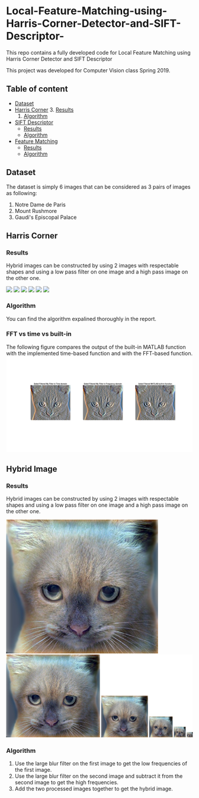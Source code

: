 # Local-Feature-Matching-using-Harris-Corner-Detector-and-SIFT-Descriptor-

This repo contains a fully developed code for Local Feature Matching using Harris Corner Detector and SIFT Descriptor 

This project was developed for Computer Vision class Spring 2019.

## Table of content
- [Dataset](#Dataset)
- [Harris Corner](#Harris-Corner)
  3. [Results](#Results)
  1. [Algorithm](#Algorithm)
- [SIFT Descriptor](#SIFT-Descriptor)
    - [Results](#Results)
    - [Algorithm](#Algorithm)
- [Feature Matching](#Feature-Matching)
    - [Results](#Results)
    - [Algorithm](#Algorithm)

## Dataset
The dataset is simply 6 images that can be considered as 3 pairs of images as following:
1. Notre Dame de Paris
2. Mount Rushmore
3. Gaudi's Episcopal Palace

## Harris Corner

### Results
Hybrid images can be constructed by using 2 images with respectable shapes and using a low
pass filter on one image and a high pass image on the other one.

![](https://github.com/ahmedwael19/Local-Feature-Matching-using-Harris-Corner-Detector-and-SIFT-Descriptor-/blob/master/report/1_1_01.jpg)
![](https://github.com/ahmedwael19/Local-Feature-Matching-using-Harris-Corner-Detector-and-SIFT-Descriptor-/blob/master/report/1_2_01.jpg)
![](https://github.com/ahmedwael19/Local-Feature-Matching-using-Harris-Corner-Detector-and-SIFT-Descriptor-/blob/master/report/2_1_01.jpg)
![](https://github.com/ahmedwael19/Local-Feature-Matching-using-Harris-Corner-Detector-and-SIFT-Descriptor-/blob/master/report/2_2_01.jpg)
![](https://github.com/ahmedwael19/Local-Feature-Matching-using-Harris-Corner-Detector-and-SIFT-Descriptor-/blob/master/report/3_2_002.jpg)
![](https://github.com/ahmedwael19/Local-Feature-Matching-using-Harris-Corner-Detector-and-SIFT-Descriptor-/blob/master/report/3_1_002.jpg)

### Algorithm 
You can find the algorithm expalined thoroughly in the report.

### FFT vs time vs built-in
The following figure compares the output of the built-in MATLAB function with the implemented
time-based function and with the FFT-based function.
![](https://github.com/ahmedwael19/Image-Filtering-and-Hybrid-Images-/blob/master/Report/images/Image%20Filtering/final_compare.jpg)
## Hybrid Image
### Results
Hybrid images can be constructed by using 2 images with respectable shapes and using a low
pass filter on one image and a high pass image on the other one.

![](https://github.com/ahmedwael19/Image-Filtering-and-Hybrid-Images-/blob/master/hybrid_image.jpg)
![](https://github.com/ahmedwael19/Image-Filtering-and-Hybrid-Images-/blob/master/hybrid_image_scales.jpg)

### Algorithm 
1. Use the large blur filter on the first image to get the low frequencies of the first
image.
2. Use the large blur filter on the second image and subtract it from the second image to
get the high frequencies.
3. Add the two processed images together to get the hybrid image.
